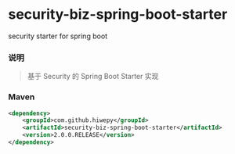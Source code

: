 # security-biz-spring-boot-starter
security starter for spring boot

### 说明


 > 基于 Security 的 Spring Boot Starter 实现


### Maven

``` xml
<dependency>
	<groupId>com.github.hiwepy</groupId>
	<artifactId>security-biz-spring-boot-starter</artifactId>
	<version>2.0.0.RELEASE</version>
</dependency>
```

